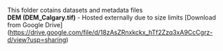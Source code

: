 This folder cotains datasets and metadata files  
**DEM (DEM_Calgary.tif)** - Hosted externally due to size limits [Download from Google Drive] (https://drive.google.com/file/d/18zAsZRnxkckx_hTf2Zzq3xA9CcCgrz-d/view?usp=sharing)
